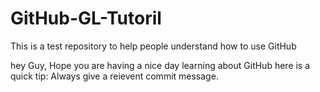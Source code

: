 # GitHub-GL-Tutoril
This is a test repository to help people understand how to use GitHub

hey Guy, Hope you are having a nice day learning about GitHub here is a quick tip: Always give a reievent commit message.
